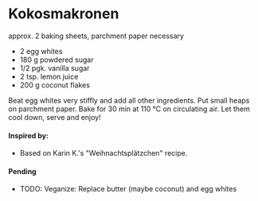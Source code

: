 # Kokosmakronen
approx. 2 baking sheets, parchment paper necessary

* 2 egg whites
* 180 g powdered sugar
* 1/2 pgk. vanilla sugar
* 2 tsp. lemon juice
* 200 g coconut flakes

Beat egg whites very stiffly and add all other ingredients. Put small heaps on parchment paper. Bake for 30 min at 110 °C on circulating air. Let them cool down, serve and enjoy!

#### Inspired by: 
* Based on Karin K.'s "Weihnachtsplätzchen" recipe.

#### Pending 
* TODO: Veganize: Replace butter (maybe coconut) and egg whites
